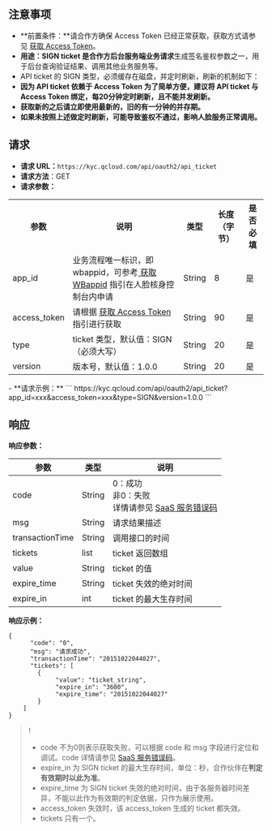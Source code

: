 ## 注意事项
- **前置条件：**请合作方确保 Access Token 已经正常获取，获取方式请参见 [获取 Access Token](https://cloud.tencent.com/document/product/1007/37304)。
- **用途：**SIGN ticket 是合作方**后台服务端业务请求**生成签名鉴权参数之一，用于后台查询验证结果、调用其他业务服务等。
- API ticket 的 SIGN 类型，必须缓存在磁盘，并定时刷新，刷新的机制如下：
 - **因为 API ticket 依赖于 Access Token 为了简单方便，建议将 API ticket 与 Access Token 绑定，每20分钟定时刷新，且不能并发刷新。**
 - **获取新的之后请立即使用最新的，旧的有一分钟的并存期。**
 - **如果未按照上述做定时刷新，可能导致鉴权不通过，影响人脸服务正常调用。**   

## 请求
- **请求 URL：**`https://kyc.qcloud.com/api/oauth2/api_ticket`
- **请求方法**：GET
- **请求参数：**
<table><tbody>
<tr><th >参数</th><th >说明</th><th >类型</th><th >长度（字节）</th><th >是否必填</th></tr>
<tr><td >app_id</td><td >业务流程唯一标识，即 wbappid，可参考<a href="https://cloud.tencent.com/document/product/1007/49634"> 获取 WBappid</a>  指引在人脸核身控制台内申请</td><td >String</td><td >8</td><td >是</td></tr>
<tr><td>access_token</td><td >请根据 <a href='https://cloud.tencent.com/document/product/1007/37304'>获取 Access Token</a> 指引进行获取</td><td>String</td><td>90</td><td>是</td></tr>
<tr><td >type</td><td >ticket 类型，默认值：SIGN（必须大写）</td><td >String</td><td >20</td><td >是</td></tr>
<tr><td >version</td><td >版本号，默认值：1.0.0</td><td >String</td><td >20</td><td >是</td></tr>
</tbody></table>
- **请求示例：**
```
https://kyc.qcloud.com/api/oauth2/api_ticket?app_id=xxx&access_token=xxx&type=SIGN&version=1.0.0
```

## 响应
**响应参数：**

| 参数            | 类型   | 说明                                                         |
| --------------- | ------ | ------------------------------------------------------------ |
| code            | String | 0：成功 <br>非0：失败 <br>详情请参见 [SaaS 服务错误码](https://cloud.tencent.com/document/product/1007/47912) |
| msg             | String | 请求结果描述                                                 |
| transactionTime | String | 调用接口的时间                                               |
| tickets         | list   | ticket 返回数组                                               |
| value           | String | ticket 的值                                                   |
| expire_time     | String | ticket 失效的绝对时间                                         |
| expire_in       | int    | ticket 的最大生存时间                                         |

**响应示例：**
```
{
	  "code": "0",
	  "msg": "请求成功",
	  "transactionTime": "20151022044027",
	  "tickets": [
		{
			 "value": "ticket_string",
			 "expire_in": "3600",
			 "expire_time": "20151022044027"
		}
	]
}
```
>!
>- code 不为0则表示获取失败，可以根据 code 和 msg 字段进行定位和调试。code 详情请参见 [SaaS 服务错误码](https://cloud.tencent.com/document/product/1007/47912)。
>- expire_in 为 SIGN ticket 的最大生存时间，单位：秒，合作伙伴在**判定有效期时以此为准**。
>- expire_time 为 SIGN ticket 失效的绝对时间，由于各服务器时间差异，不能以此作为有效期的判定依据，只作为展示使用。
>- access_token 失效时，该 access_token 生成的 ticket 都失效。
>- tickets 只有一个。
